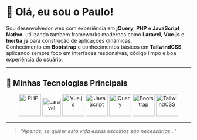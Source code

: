 # 👋 Olá, eu sou o Paulo!

Sou desenvolvedor web com experiência em **jQuery**, **PHP** e **JavaScript Nativo**, utilizando também frameworks modernos como **Laravel**, **Vue.js** e **Inertia.js** para construção de aplicações dinâmicas.  
Conhecimento em **Bootstrap** e conhecimentos básicos em **TailwindCSS**, aplicando sempre foco em interfaces responsivas, código limpo e boa experiência do usuário.

---

## 🚀 Minhas Tecnologias Principais

<p align="center">
  <!-- PHP -->
  <img src="https://cdn.jsdelivr.net/gh/devicons/devicon/icons/php/php-original.svg" width="60" alt="PHP"/>

  <!-- Laravel (imagem alternativa) -->
  <img src="https://static-00.iconduck.com/assets.00/laravel-icon-497x512-uwybstke.png" width="50" alt="Laravel"/>

  <!-- Vue.js -->
  <img src="https://cdn.jsdelivr.net/gh/devicons/devicon/icons/vuejs/vuejs-original.svg" width="60" alt="Vue.js"/>

  <!-- JavaScript -->
  <img src="https://cdn.jsdelivr.net/gh/devicons/devicon/icons/javascript/javascript-original.svg" width="60" alt="JavaScript"/>

  <!-- jQuery -->
  <img src="https://cdn.jsdelivr.net/gh/devicons/devicon/icons/jquery/jquery-original.svg" width="60" alt="jQuery"/>

  <!-- Bootstrap -->
  <img src="https://cdn.jsdelivr.net/gh/devicons/devicon/icons/bootstrap/bootstrap-original.svg" width="60" alt="Bootstrap"/>

  <!-- TailwindCSS (imagem alternativa) -->
  <img src="https://www.vectorlogo.zone/logos/tailwindcss/tailwindcss-icon.svg" width="60" alt="TailwindCSS"/>
</p>

---

> *"Apenas, se quiser esta vida essas escolhas são necessárias..."*
